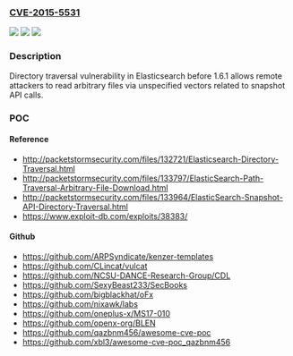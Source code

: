 ### [CVE-2015-5531](https://cve.mitre.org/cgi-bin/cvename.cgi?name=CVE-2015-5531)
![](https://img.shields.io/static/v1?label=Product&message=n%2Fa&color=blue)
![](https://img.shields.io/static/v1?label=Version&message=n%2Fa&color=blue)
![](https://img.shields.io/static/v1?label=Vulnerability&message=n%2Fa&color=brighgreen)

### Description

Directory traversal vulnerability in Elasticsearch before 1.6.1 allows remote attackers to read arbitrary files via unspecified vectors related to snapshot API calls.

### POC

#### Reference
- http://packetstormsecurity.com/files/132721/Elasticsearch-Directory-Traversal.html
- http://packetstormsecurity.com/files/133797/ElasticSearch-Path-Traversal-Arbitrary-File-Download.html
- http://packetstormsecurity.com/files/133964/ElasticSearch-Snapshot-API-Directory-Traversal.html
- https://www.exploit-db.com/exploits/38383/

#### Github
- https://github.com/ARPSyndicate/kenzer-templates
- https://github.com/CLincat/vulcat
- https://github.com/NCSU-DANCE-Research-Group/CDL
- https://github.com/SexyBeast233/SecBooks
- https://github.com/bigblackhat/oFx
- https://github.com/nixawk/labs
- https://github.com/oneplus-x/MS17-010
- https://github.com/openx-org/BLEN
- https://github.com/qazbnm456/awesome-cve-poc
- https://github.com/xbl3/awesome-cve-poc_qazbnm456

